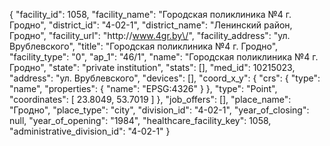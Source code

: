 {
    "facility_id": 1058,
    "facility_name": "Городская поликлиника №4 г. Гродно",
    "district_id": "4-02-1",
    "district_name": "Ленинский район, Гродно",
    "facility_url": "http:\/\/www.4gr.by\/",
    "facility_address": "ул. Врублевского",
    "title": "Городская поликлиника №4 г. Гродно",
    "facility_type": "0",
    "ap_1": "46\/1",
    "name": "Городская поликлиника №4 г. Гродно",
    "state": "private institution",
    "stats": [],
    "med_id": 10215023,
    "address": "ул. Врублевского",
    "devices": [],
    "coord_x_y": {
        "crs": {
            "type": "name",
            "properties": {
                "name": "EPSG:4326"
            }
        },
        "type": "Point",
        "coordinates": [
            23.8049,
            53.7019
        ]
    },
    "job_offers": [],
    "place_name": "Гродно",
    "place_type": "city",
    "division_id": "4-02-1",
    "year_of_closing": null,
    "year_of_opening": "1984",
    "healthcare_facility_key": 1058,
    "administrative_division_id": "4-02-1"
}